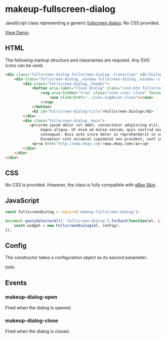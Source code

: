 # makeup-fullscreen-dialog

JavaScript class representing a generic [fullscreen dialog](https://ebay.gitbook.io/mindpatterns/disclosure/fullscreen-dialog). No CSS provided.

[View Demo](https://makeup.github.io/makeup-js/makeup-fullscreen-dialog/index.html).

## HTML

The following markup structure and classnames are required. Any SVG icons can be used.

```html
<div class="fullscreen-dialog fullscreen-dialog--transition" id="dialog-fullscreen" role="dialog" aria-labelledby="fullscreen-dialog-title" aria-modal="true" hidden>
    <div class="fullscreen-dialog__window fullscreen-dialog__window--slide">
        <div class="fullscreen-dialog__header">
            <button aria-label="Close dialog" class="icon-btn fullscreen-dialog__close" type="button">
                <svg aria-hidden="true" class="icon icon--close" focusable="false" height="16" width="16">
                    <use xlink:href="../icon.svg#icon-close"></use>
                </svg>
            </button>
            <h2 id="fullscreen-dialog-title">Fullscreen Dialog</h2>
        </div>
        <div class="fullscreen-dialog__main">
           <p>Lorem ipsum dolor sit amet, consectetur adipiscing elit, sed do eiusmod tempor incididunt ut labore et dolore
                magna aliqua. Ut enim ad minim veniam, quis nostrud exercitation ullamco laboris nisi ut aliquip ex ea commodo
                consequat. Duis aute irure dolor in reprehenderit in voluptate velit esse cillum dolore eu fugiat nulla pariatur.
                Excepteur sint occaecat cupidatat non proident, sunt in culpa qui officia deserunt mollit anim id est laborum.</p>
            <p><a href="http://www.ebay.com">www.ebay.com</a></p>
        </div>
    </div>
</div>
```

## CSS

No CSS is provided. However, the class is fully compatible with [eBay Skin](https://ebay.github.io/skin/#fullscreen-dialog).

## JavaScript

```js
const FullscreenDialog = require('makeup-fullscreen-dialog');

document.querySelectorAll('.fullscreen-dialog').forEach(function(el, i) {
    const widget = new FullscreenDialog(el, config);
});
```

## Config

The constructor takes a configuration object as its second parameter.

todo

## Events

### makeup-dialog-open

Fired when the dialog is opened.

### makeup-dialog-close

Fired when the dialog is closed.
